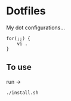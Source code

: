 # Dotfiles
My dot configurations...
```
for(;;) {
    vi .
}
```

## To use
run ->
```
./install.sh
```

